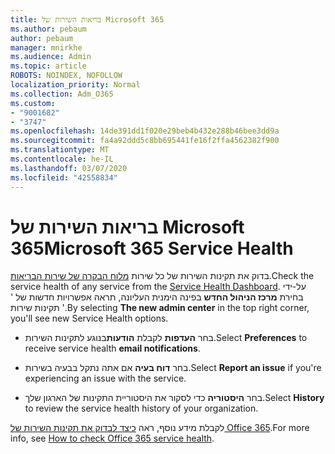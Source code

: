 ```yaml
---
title: בריאות השירות של Microsoft 365
ms.author: pebaum
author: pebaum
manager: mnirkhe
ms.audience: Admin
ms.topic: article
ROBOTS: NOINDEX, NOFOLLOW
localization_priority: Normal
ms.collection: Adm_O365
ms.custom:
- "9001682"
- "3747"
ms.openlocfilehash: 14de391dd1f020e29beb4b432e288b46bee3dd9a
ms.sourcegitcommit: fa4a92ddd5c8bb695441fe16f2ffa4562382f900
ms.translationtype: MT
ms.contentlocale: he-IL
ms.lasthandoff: 03/07/2020
ms.locfileid: "42558834"
---
```

# <a name="microsoft-365-service-health"></a><span data-ttu-id="1b2f3-102">בריאות השירות של Microsoft 365</span><span class="sxs-lookup"><span data-stu-id="1b2f3-102">Microsoft 365 Service Health</span></span>


<span data-ttu-id="1b2f3-103">בדוק את תקינות השירות של כל שירות [מלוח הבקרה של שירות הבריאות](https://admin.microsoft.com/Adminportal/Home?source=applauncher#/servicehealth).</span><span class="sxs-lookup"><span data-stu-id="1b2f3-103">Check the service health of any service from the [Service Health Dashboard](https://admin.microsoft.com/Adminportal/Home?source=applauncher#/servicehealth).</span></span> <span data-ttu-id="1b2f3-104">על-ידי בחירת **מרכז הניהול החדש** בפינה הימנית העליונה, תראה אפשרויות חדשות של ' תקינות שירות '.</span><span class="sxs-lookup"><span data-stu-id="1b2f3-104">By selecting **The new admin center** in the top right corner, you'll see new Service Health options.</span></span>

- <span data-ttu-id="1b2f3-105">בחר **העדפות** לקבלת **הודעות**בנוגע לתקינות השירות.</span><span class="sxs-lookup"><span data-stu-id="1b2f3-105">Select **Preferences** to receive service health **email notifications**.</span></span>

- <span data-ttu-id="1b2f3-106">בחר **דוח בעיה** אם אתה נתקל בבעיה בשירות.</span><span class="sxs-lookup"><span data-stu-id="1b2f3-106">Select **Report an issue** if you're experiencing an issue with the service.</span></span>

- <span data-ttu-id="1b2f3-107">בחר **היסטוריה** כדי לסקור את היסטוריית התקינות של הארגון שלך.</span><span class="sxs-lookup"><span data-stu-id="1b2f3-107">Select **History** to review the service health history of your organization.</span></span> 

<span data-ttu-id="1b2f3-108">לקבלת מידע נוסף, ראה [כיצד לבדוק את תקינות השירות של Office 365](https://docs.microsoft.com/en-us/office365/enterprise/view-service-health).</span><span class="sxs-lookup"><span data-stu-id="1b2f3-108">For more info, see [How to check Office 365 service health](https://docs.microsoft.com/en-us/office365/enterprise/view-service-health).</span></span> 